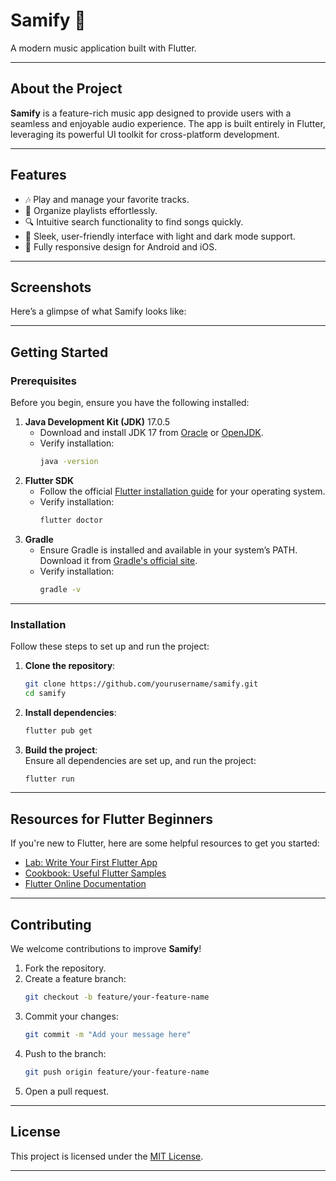 
# **Samify 🎵**  
A modern music application built with Flutter.  

---

## **About the Project**  
**Samify** is a feature-rich music app designed to provide users with a seamless and enjoyable audio experience. The app is built entirely in Flutter, leveraging its powerful UI toolkit for cross-platform development.  

---

## **Features**  
- 🎶 Play and manage your favorite tracks.  
- 📂 Organize playlists effortlessly.  
- 🔍 Intuitive search functionality to find songs quickly.  
- 🌙 Sleek, user-friendly interface with light and dark mode support.  
- 📱 Fully responsive design for Android and iOS.  

---

## **Screenshots**  
Here’s a glimpse of what Samify looks like:  


---

## **Getting Started**  

### **Prerequisites**  
Before you begin, ensure you have the following installed:  
1. **Java Development Kit (JDK)** 17.0.5  
   - Download and install JDK 17 from [Oracle](https://www.oracle.com/java/technologies/javase-downloads.html) or [OpenJDK](https://openjdk.org/).  
   - Verify installation:  
     ```bash
     java -version
     ```  
2. **Flutter SDK**  
   - Follow the official [Flutter installation guide](https://docs.flutter.dev/get-started/install) for your operating system.  
   - Verify installation:  
     ```bash
     flutter doctor
     ```  
3. **Gradle**  
   - Ensure Gradle is installed and available in your system’s PATH. Download it from [Gradle's official site](https://gradle.org/install/).  
   - Verify installation:  
     ```bash
     gradle -v
     ```  

---

### **Installation**  
Follow these steps to set up and run the project:  

1. **Clone the repository**:  
   ```bash
   git clone https://github.com/yourusername/samify.git
   cd samify
   ```  

2. **Install dependencies**:  
   ```bash
   flutter pub get
   ```  

3. **Build the project**:  
   Ensure all dependencies are set up, and run the project:  
   ```bash
   flutter run
   ```  

---

## **Resources for Flutter Beginners**  
If you're new to Flutter, here are some helpful resources to get you started:  
- [Lab: Write Your First Flutter App](https://docs.flutter.dev/get-started/codelab)  
- [Cookbook: Useful Flutter Samples](https://docs.flutter.dev/cookbook)  
- [Flutter Online Documentation](https://docs.flutter.dev/)  

---

## **Contributing**  
We welcome contributions to improve **Samify**!  
1. Fork the repository.  
2. Create a feature branch:  
   ```bash
   git checkout -b feature/your-feature-name
   ```  
3. Commit your changes:  
   ```bash
   git commit -m "Add your message here"
   ```  
4. Push to the branch:  
   ```bash
   git push origin feature/your-feature-name
   ```  
5. Open a pull request.  

---

## **License**  
This project is licensed under the [MIT License](LICENSE).  

---  
